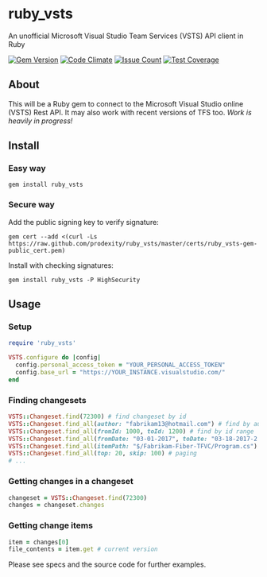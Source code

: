 # ruby_vsts
An unofficial Microsoft Visual Studio Team Services (VSTS) API client in Ruby

[![Gem Version](https://badge.fury.io/rb/ruby_vsts.svg)](https://badge.fury.io/rb/ruby_vsts)
[![Code Climate](https://codeclimate.com/github/prodexity/ruby_vsts.png)](https://codeclimate.com/github/prodexity/ruby_vsts)
[![Issue Count](https://codeclimate.com/github/prodexity/ruby_vsts/badges/issue_count.svg)](https://codeclimate.com/github/prodexity/ruby_vsts)
[![Test Coverage](https://codeclimate.com/github/prodexity/ruby_vsts/badges/coverage.svg)](https://codeclimate.com/github/prodexity/ruby_vsts/coverage)

## About
This will be a Ruby gem to connect to the Microsoft Visual Studio online (VSTS) Rest API.
It may also work with recent versions of TFS too. *Work is heavily in progress!*

## Install

### Easy way
```
gem install ruby_vsts
```

### Secure way

Add the public signing key to verify signature:
```
gem cert --add <(curl -Ls https://raw.github.com/prodexity/ruby_vsts/master/certs/ruby_vsts-gem-public_cert.pem)
```

Install with checking signatures:
```
gem install ruby_vsts -P HighSecurity
```

## Usage

### Setup
```ruby
require 'ruby_vsts'

VSTS.configure do |config|
  config.personal_access_token = "YOUR_PERSONAL_ACCESS_TOKEN"
  config.base_url = "https://YOUR_INSTANCE.visualstudio.com/"
end
```

### Finding changesets
```ruby
VSTS::Changeset.find(72300) # find changeset by id
VSTS::Changeset.find_all(author: "fabrikam13@hotmail.com") # find by author
VSTS::Changeset.find_all(fromId: 1000, toId: 1200) # find by id range
VSTS::Changeset.find_all(fromDate: "03-01-2017", toDate: "03-18-2017-2:00PM") # find by date range
VSTS::Changeset.find_all(itemPath: "$/Fabrikam-Fiber-TFVC/Program.cs") # find by item path
VSTS::Changeset.find_all(top: 20, skip: 100) # paging
# ...
```

### Getting changes in a changeset
```ruby
changeset = VSTS::Changeset.find(72300)
changes = changeset.changes
```

### Getting change items
```ruby
item = changes[0]
file_contents = item.get # current version
```

Please see specs and the source code for further examples.
